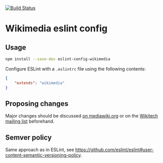 [![Build Status](https://travis-ci.org/markelog/eslint-config-wikimedia.svg)](https://travis-ci.org/markelog/eslint-config-wikimedia)

# Wikimedia eslint config

## Usage

```sh
npm install --save-dev eslint-config-wikimedia
```

Configure ESLint with a `.eslintrc` file using the following contents:
```json
{
	"extends": "wikimedia"
}
```

## Proposing changes

Major changes should be discussed [on mediawiki.org](https://www.mediawiki.org/wiki/Manual_talk:Coding_conventions/JavaScript) or on the [Wikitech mailing list](https://lists.wikimedia.org/mailman/listinfo/wikitech-l) beforehand.

## Semver policy

Same approach as in ESLint, see https://github.com/eslint/eslint#user-content-semantic-versioning-policy.

